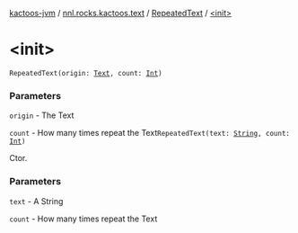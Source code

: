 [kactoos-jvm](../../index.md) / [nnl.rocks.kactoos.text](../index.md) / [RepeatedText](index.md) / [&lt;init&gt;](./-init-.md)

# &lt;init&gt;

`RepeatedText(origin: `[`Text`](../../nnl.rocks.kactoos/-text/index.md)`, count: `[`Int`](https://kotlinlang.org/api/latest/jvm/stdlib/kotlin/-int/index.html)`)`

### Parameters

`origin` - The Text

`count` - How many times repeat the Text`RepeatedText(text: `[`String`](https://kotlinlang.org/api/latest/jvm/stdlib/kotlin/-string/index.html)`, count: `[`Int`](https://kotlinlang.org/api/latest/jvm/stdlib/kotlin/-int/index.html)`)`

Ctor.

### Parameters

`text` - A String

`count` - How many times repeat the Text